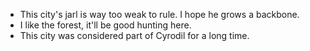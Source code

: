 - This city's jarl is way too weak to rule. I hope he grows a backbone.
- I like the forest, it'll be good hunting here.
- This city was considered part of Cyrodil for a long time.
